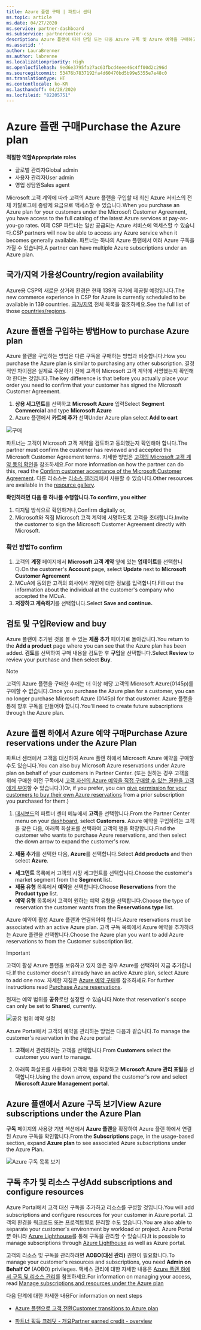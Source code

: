 ```yaml
---
title: Azure 플랜 구매 | 파트너 센터
ms.topic: article
ms.date: 04/27/2020
ms.service: partner-dashboard
ms.subservice: partnercenter-csp
description: Azure 플랜에 따라 단일 또는 다중 Azure 구독 및 Azure 예약을 구매하고, 리소스를 구성하고, 구독을 보거나 추가하는 방법에 대해 알아보세요.
ms.assetid: ''
author: LauraBrenner
ms.author: labrenne
ms.localizationpriority: High
ms.openlocfilehash: 9ed6e3795fa27ac63fbcd4eee46c4ff00d2c296d
ms.sourcegitcommit: 53476b7837192fa4d60470bd5b99e5355e7e48c0
ms.translationtype: HT
ms.contentlocale: ko-KR
ms.lasthandoff: 04/28/2020
ms.locfileid: "82205751"
---
```

# <a name="purchase-the-azure-plan"></a><span data-ttu-id="8d841-103">Azure 플랜 구매</span><span class="sxs-lookup"><span data-stu-id="8d841-103">Purchase the Azure plan</span></span>

<span data-ttu-id="8d841-104">**적절한 역할**</span><span class="sxs-lookup"><span data-stu-id="8d841-104">**Appropriate roles**</span></span>
-    <span data-ttu-id="8d841-105">글로벌 관리자</span><span class="sxs-lookup"><span data-stu-id="8d841-105">Global admin</span></span>
-    <span data-ttu-id="8d841-106">사용자 관리자</span><span class="sxs-lookup"><span data-stu-id="8d841-106">User admin</span></span>
-    <span data-ttu-id="8d841-107">영업 상담원</span><span class="sxs-lookup"><span data-stu-id="8d841-107">Sales agent</span></span>

<span data-ttu-id="8d841-108">Microsoft 고객 계약에 따라 고객의 Azure 플랜을 구입할 때 최신 Azure 서비스의 전체 카탈로그에 종량제 요금으로 액세스할 수 있습니다.</span><span class="sxs-lookup"><span data-stu-id="8d841-108">When you purchase an Azure plan for your customers under the Microsoft Customer Agreement, you have access to the full catalog of the latest Azure services at pay-as-you-go rates.</span></span> <span data-ttu-id="8d841-109">이제 CSP 파트너는 일반 공급되는 Azure 서비스에 액세스할 수 있습니다.</span><span class="sxs-lookup"><span data-stu-id="8d841-109">CSP partners will now be able to access any Azure service when it becomes generally available.</span></span> <span data-ttu-id="8d841-110">파트너는 하나의 Azure 플랜에서 여러 Azure 구독을 가질 수 있습니다.</span><span class="sxs-lookup"><span data-stu-id="8d841-110">A partner can have multiple Azure subscriptions under an Azure plan.</span></span> 

## <a name="countryregion-availability"></a><span data-ttu-id="8d841-111">국가/지역 가용성</span><span class="sxs-lookup"><span data-stu-id="8d841-111">Country/region availability</span></span>
<span data-ttu-id="8d841-112">Azure용 CSP의 새로운 상거래 환경은 현재 139개 국가에 제공될 예정입니다.</span><span class="sxs-lookup"><span data-stu-id="8d841-112">The new commerce experience in CSP for Azure is currently scheduled to be available in 139 countries.</span></span> <span data-ttu-id="8d841-113">[국가/지역](https://query.prod.cms.rt.microsoft.com/cms/api/am/binary/RE3QN0x) 전체 목록을 참조하세요.</span><span class="sxs-lookup"><span data-stu-id="8d841-113">See the full list of those [countries/regions](https://query.prod.cms.rt.microsoft.com/cms/api/am/binary/RE3QN0x).</span></span> 

## <a name="how-to-purchase-azure-plan"></a><span data-ttu-id="8d841-114">Azure 플랜을 구입하는 방법</span><span class="sxs-lookup"><span data-stu-id="8d841-114">How to purchase Azure plan</span></span>

<span data-ttu-id="8d841-115">Azure 플랜을 구입하는 방법은 다른 구독을 구매하는 방법과 비슷합니다.</span><span class="sxs-lookup"><span data-stu-id="8d841-115">How you purchase the Azure plan is similar to purchasing any other subscription.</span></span> <span data-ttu-id="8d841-116">결정적인 차이점은 실제로 주문하기 전에 고객이 Microsoft 고객 계약에 서명했는지 확인해야 한다는 것입니다.</span><span class="sxs-lookup"><span data-stu-id="8d841-116">The key difference is that before you actually place your order you need to confirm that your customer has signed the Microsoft Customer Agreement.</span></span>

1. <span data-ttu-id="8d841-117">**상용 세그먼트**를 선택하고 **Microsoft Azure** 입력</span><span class="sxs-lookup"><span data-stu-id="8d841-117">Select **Segment Commercial** and type **Microsoft Azure**</span></span> 
2. <span data-ttu-id="8d841-118">Azure 플랜에서 **카트에 추가** 선택</span><span class="sxs-lookup"><span data-stu-id="8d841-118">Under Azure plan select **Add to cart**</span></span>

![구매](images/azure/Azurepurchase1.png)

<span data-ttu-id="8d841-120">파트너는 고객이 Microsoft 고객 계약을 검토하고 동의했는지 확인해야 합니다.</span><span class="sxs-lookup"><span data-stu-id="8d841-120">The partner must confirm the customer has reviewed and accepted the Microsoft Customer Agreement terms.</span></span> <span data-ttu-id="8d841-121">자세한 방법은 [고객의 Microsoft 고객 계약 동의 확인](https://docs.microsoft.com/partner-center/confirm-customer-agreement)을 참조하세요.</span><span class="sxs-lookup"><span data-stu-id="8d841-121">For more information on how the partner can do this, read the [Confirm customer acceptance of the Microsoft Customer Agreement](https://docs.microsoft.com/partner-center/confirm-customer-agreement).</span></span> <span data-ttu-id="8d841-122">다른 리소스는 [리소스 갤러리](https://partner.microsoft.com/resources/collection/Microsoft-Customer-Agreement-in-the-CSP-program#/)에서 사용할 수 있습니다.</span><span class="sxs-lookup"><span data-stu-id="8d841-122">Other resources are available in the [resource gallery](https://partner.microsoft.com/resources/collection/Microsoft-Customer-Agreement-in-the-CSP-program#/).</span></span>

<span data-ttu-id="8d841-123">**확인하려면 다음 중 하나를 수행합니다.**</span><span class="sxs-lookup"><span data-stu-id="8d841-123">**To confirm, you either**</span></span>
1. <span data-ttu-id="8d841-124">디지털 방식으로 확인하거나,</span><span class="sxs-lookup"><span data-stu-id="8d841-124">Confirm digitally or,</span></span>
2. <span data-ttu-id="8d841-125">Microsoft와 직접 Microsoft 고객 계약에 서명하도록 고객을 초대합니다.</span><span class="sxs-lookup"><span data-stu-id="8d841-125">Invite the customer to sign the Microsoft Customer Agreement directly with Microsoft.</span></span> 

### <a name="to-confirm"></a><span data-ttu-id="8d841-126">확인 방법</span><span class="sxs-lookup"><span data-stu-id="8d841-126">To confirm</span></span> 

1. <span data-ttu-id="8d841-127">고객의 **계정** 페이지에서 **Microsoft 고객 계약** 옆에 있는 **업데이트**를 선택합니다.</span><span class="sxs-lookup"><span data-stu-id="8d841-127">On the customer's **Account** page, select **Update** next to **Microsoft Customer Agreement**</span></span>  
2. <span data-ttu-id="8d841-128">MCuA에 동의한 고객의 회사에서 개인에 대한 정보를 입력합니다.</span><span class="sxs-lookup"><span data-stu-id="8d841-128">Fill out the information about the individual at the customer's company who accepted the MCuA.</span></span>
3. <span data-ttu-id="8d841-129">**저장하고 계속하기**를 선택합니다.</span><span class="sxs-lookup"><span data-stu-id="8d841-129">Select **Save and continue.**</span></span>  

## <a name="review-and-buy"></a><span data-ttu-id="8d841-130">검토 및 구입</span><span class="sxs-lookup"><span data-stu-id="8d841-130">Review and buy</span></span>

<span data-ttu-id="8d841-131">Azure 플랜이 추가된 것을 볼 수 있는 **제품 추가** 페이지로 돌아갑니다.</span><span class="sxs-lookup"><span data-stu-id="8d841-131">You return to the **Add a product** page where you can see that the Azure plan has been added.</span></span> <span data-ttu-id="8d841-132">**검토**를 선택하여 구매 내용을 검토한 후 **구입**을 선택합니다.</span><span class="sxs-lookup"><span data-stu-id="8d841-132">Select **Review** to review your purchase and then select **Buy**.</span></span> 

>[!Note]
><span data-ttu-id="8d841-133">고객의 Azure 플랜을 구매한 후에는 더 이상 해당 고객의 Microsoft Azure(0145p)를 구매할 수 없습니다.</span><span class="sxs-lookup"><span data-stu-id="8d841-133">Once you purchase the Azure plan for a customer, you can no longer purchase Microsoft Azure (0145p) for that customer.</span></span> <span data-ttu-id="8d841-134">Azure 플랜을 통해 향후 구독을 만들어야 합니다.</span><span class="sxs-lookup"><span data-stu-id="8d841-134">You'll need to create future subscriptions through the Azure plan.</span></span>

## <a name="purchase-azure-reservations-under-the-azure-plan"></a><span data-ttu-id="8d841-135">Azure 플랜 하에서 Azure 예약 구매</span><span class="sxs-lookup"><span data-stu-id="8d841-135">Purchase Azure reservations under the Azure Plan</span></span> 
  
<span data-ttu-id="8d841-136">파트너 센터에서 고객을 대신하여 Azure 플랜 하에서 Microsoft Azure 예약을 구매할 수도 있습니다.</span><span class="sxs-lookup"><span data-stu-id="8d841-136">You can also buy Microsoft Azure reservations under Azure plan on behalf of your customers in Partner Center.</span></span> <span data-ttu-id="8d841-137">(또는 원하는 경우 고객을 위해 구매한 이전 구독에서 [고객 자신의 Azure 예약을 직접 구매할 수 있는 권한을 고객에게 부여](give-customers-permission.md)할 수 있습니다.)</span><span class="sxs-lookup"><span data-stu-id="8d841-137">(Or, if you prefer, you can [give permission for your customers to buy their own Azure reservations](give-customers-permission.md) from a prior subscription you purchased for them.)</span></span>

1. <span data-ttu-id="8d841-138">[대시보드](https://partner.microsoft.com/dashboard/)의 파트너 센터 메뉴에서 **고객**을 선택합니다.</span><span class="sxs-lookup"><span data-stu-id="8d841-138">From the Partner Center menu on your [dashboard](https://partner.microsoft.com/dashboard/), select **Customers**.</span></span> <span data-ttu-id="8d841-139">Azure 예약을 구입하려는 고객을 찾은 다음, 아래쪽 화살표를 선택하여 고객의 행을 확장합니다.</span><span class="sxs-lookup"><span data-stu-id="8d841-139">Find the customer who wants to purchase Azure reservations, and then select the down arrow to expand the customer's row.</span></span>

2. <span data-ttu-id="8d841-140">**제품 추가**를 선택한 다음, **Azure**를 선택합니다.</span><span class="sxs-lookup"><span data-stu-id="8d841-140">Select **Add products** and then select **Azure**.</span></span> 
- <span data-ttu-id="8d841-141">**세그먼트** 목록에서 고객의 시장 세그먼트를 선택합니다.</span><span class="sxs-lookup"><span data-stu-id="8d841-141">Choose the customer's market segment from the **Segment** list.</span></span> 
- <span data-ttu-id="8d841-142">**제품 유형** 목록에서 **예약**을 선택합니다.</span><span class="sxs-lookup"><span data-stu-id="8d841-142">Choose **Reservations** from the **Product type** list.</span></span> 
- <span data-ttu-id="8d841-143">**예약 유형** 목록에서 고객이 원하는 예약 유형을 선택합니다.</span><span class="sxs-lookup"><span data-stu-id="8d841-143">Choose the type of reservation the customer wants from the **Reservations type** list.</span></span> 

<span data-ttu-id="8d841-144">Azure 예약이 활성 Azure 플랜과 연결되어야 합니다.</span><span class="sxs-lookup"><span data-stu-id="8d841-144">Azure reservations must be associated with an active Azure plan.</span></span> <span data-ttu-id="8d841-145">고객 구독 목록에서 Azure 예약을 추가하려는 Azure 플랜을 선택합니다.</span><span class="sxs-lookup"><span data-stu-id="8d841-145">Choose the Azure plan you want to add Azure reservations to from the Customer subscription list.</span></span> 

>[!Important] 
><span data-ttu-id="8d841-146">고객이 활성 Azure 플랜을 보유하고 있지 않은 경우 Azure를 선택하여 지금 추가합니다.</span><span class="sxs-lookup"><span data-stu-id="8d841-146">If the customer doesn't already have an active Azure plan, select Azure to add one now.</span></span> <span data-ttu-id="8d841-147">자세한 지침은 [Azure 예약 구매](https://docs.microsoft.com/partner-center/azure-reservations-buying#purchase-azure-reservations)를 참조하세요.</span><span class="sxs-lookup"><span data-stu-id="8d841-147">For further instructions read [Purchase Azure reservations](https://docs.microsoft.com/partner-center/azure-reservations-buying#purchase-azure-reservations).</span></span>

<span data-ttu-id="8d841-148">현재는 예약 범위를 **공유**로만 설정할 수 있습니다.</span><span class="sxs-lookup"><span data-stu-id="8d841-148">Note that reservation's scope can only be set to **Shared**, currently.</span></span> 

![공유 범위 예약 설정](images/azure/addprods1.png)

<span data-ttu-id="8d841-150">Azure Portal에서 고객의 예약을 관리하는 방법은 다음과 같습니다.</span><span class="sxs-lookup"><span data-stu-id="8d841-150">To manage the customer's reservation in the Azure portal:</span></span> 

1. <span data-ttu-id="8d841-151">**고객**에서 관리하려는 고객을 선택합니다.</span><span class="sxs-lookup"><span data-stu-id="8d841-151">From **Customers** select the customer you want to manage.</span></span> 

2. <span data-ttu-id="8d841-152">아래쪽 화살표를 사용하여 고객의 행을 확장하고 **Microsoft Azure 관리 포털**을 선택합니다.</span><span class="sxs-lookup"><span data-stu-id="8d841-152">Using the down arrow, expand the customer's row and select **Microsoft Azure Management portal**.</span></span>  
 
## <a name="view-azure-subscriptions-under-the-azure-plan"></a><span data-ttu-id="8d841-153">Azure 플랜에서 Azure 구독 보기</span><span class="sxs-lookup"><span data-stu-id="8d841-153">View Azure subscriptions under the Azure Plan</span></span> 

<span data-ttu-id="8d841-154">**구독** 페이지의 사용량 기반 섹션에서 **Azure 플랜**을 확장하여 Azure 플랜 하에서 연결된 Azure 구독을 확인합니다.</span><span class="sxs-lookup"><span data-stu-id="8d841-154">From the **Subscriptions** page, in the usage-based section, expand **Azure plan** to see associated Azure subscriptions under the Azure Plan.</span></span>

![Azure 구독 목록 보기](images/azure/addprods2.png) 


## <a name="add-subscriptions-and-configure-resources"></a><span data-ttu-id="8d841-156">구독 추가 및 리소스 구성</span><span class="sxs-lookup"><span data-stu-id="8d841-156">Add subscriptions and configure resources</span></span>

<span data-ttu-id="8d841-157">Azure Portal에서 고객 대신 구독을 추가하고 리소스를 구성할 것입니다.</span><span class="sxs-lookup"><span data-stu-id="8d841-157">You will add subscriptions and configure resources for your customer in Azure portal.</span></span> <span data-ttu-id="8d841-158">고객의 환경을 워크로드 또는 프로젝트별로 분리할 수도 있습니다.</span><span class="sxs-lookup"><span data-stu-id="8d841-158">You are also able to separate your customer's environment by workload or project.</span></span> <span data-ttu-id="8d841-159">Azure Portal뿐 아니라 [Azure Lighthouse](https://azure.microsoft.com/services/azure-lighthouse/)를 통해 구독을 관리할 수 있습니다.</span><span class="sxs-lookup"><span data-stu-id="8d841-159">It is possible to manage subscriptions through [Azure Lighthouse](https://azure.microsoft.com/services/azure-lighthouse/) as well as Azure portal.</span></span> 

<span data-ttu-id="8d841-160">고객의 리소스 및 구독을 관리하려면 **AOBO(대신 관리)** 권한이 필요합니다.</span><span class="sxs-lookup"><span data-stu-id="8d841-160">To manage your customer's resources and subscriptions, you need **Admin on Behalf Of** (AOBO) privileges.</span></span> <span data-ttu-id="8d841-161">액세스 관리에 대한 자세한 내용은 [Azure 플랜 하에서 구독 및 리소스 관리](azure-plan-manage.md)를 참조하세요.</span><span class="sxs-lookup"><span data-stu-id="8d841-161">For information on managing your access, read [Manage subscriptions and resources under the Azure plan](azure-plan-manage.md)</span></span>

<span data-ttu-id="8d841-162">다음 단계에 대한 자세한 내용</span><span class="sxs-lookup"><span data-stu-id="8d841-162">For information on next steps</span></span>

- [<span data-ttu-id="8d841-163">Azure 플랜으로 고객 전환</span><span class="sxs-lookup"><span data-stu-id="8d841-163">Customer transitions to Azure plan</span></span>](azure-plan-transition.md)

- [<span data-ttu-id="8d841-164">파트너 획득 크레딧 - 개요</span><span class="sxs-lookup"><span data-stu-id="8d841-164">Partner earned credit - overview</span></span>](partner-earned-credit.md)







            




    

  













    



    
